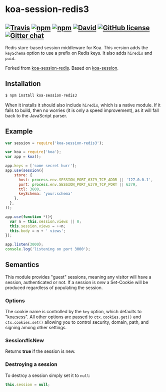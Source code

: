 koa-session-redis3
==================
[![Travis](https://img.shields.io/travis/DaAwesomeP/koa-session-redis3.svg?style=flat-square)](https://travis-ci.org/DaAwesomeP/koa-session-redis3) [![npm](https://img.shields.io/npm/v/koa-session-redis3.svg?style=flat-square)](https://www.npmjs.com/package/koa-session-redis3) [![npm](https://img.shields.io/npm/dm/koa-session-redis3.svg?style=flat-square)](https://www.npmjs.com/package/koa-session-redis3) [![David](https://img.shields.io/david/DaAwesomeP/koa-session-redis3.svg?style=flat-square)](https://david-dm.org/DaAwesomeP/koa-session-redis3) [![GitHub license](https://img.shields.io/github/license/DaAwesomeP/koa-session-redis3.svg?style=flat-square)](https://github.com/DaAwesomeP/koa-session-redis3/blob/master/LICENSE) [![Gitter chat](https://img.shields.io/badge/gitter-join%20chat-1DCE73.svg)](https://gitter.im/DaAwesomeP/koa-session-redis3)
---
Redis store-based session middleware for Koa. This version adds the `keySchema` option to use a prefix on Redis keys. It also adds `hiredis` and `puid`.

Forked from [koa-session-redis](https://github.com/Chilledheart/koa-session-redis). Based on [koa-session](https://github.com/koajs/session).

## Installation

```javascript
$ npm install koa-session-redis3
```
When it installs it should also include `hiredis`, which is a native module. If it fails to build, then no worries (it is only a speed improvement), as it will fall back to the JavaScript parser.

## Example

```javascript
var session = require('koa-session-redis3');

var koa = require('koa');
var app = koa();

app.keys = ['some secret hurr'];
app.use(session({
    store: {
      host: process.env.SESSION_PORT_6379_TCP_ADDR || '127.0.0.1',
      port: process.env.SESSION_PORT_6379_TCP_PORT || 6379,
      ttl: 3600,
      keySchema: 'your:schema'
    },
  },
));

app.use(function *(){
  var n = this.session.views || 0;
  this.session.views = ++n;
  this.body = n + ' views';
});

app.listen(3000);
console.log('listening on port 3000');
```

## Semantics

This module provides "guest" sessions, meaning any visitor will have a session, authenticated or not. If a session is _new_ a Set-Cookie will be produced regardless of populating the session.

### Options

The cookie name is controlled by the `key` option, which defaults to "koa:sess". All other options are passed to `ctx.cookies.get()` and `ctx.cookies.set()` allowing you to control security, domain, path, and signing among other settings.

### Session#isNew

  Returns __true__ if the session is new.

### Destroying a session

To destroy a session simply set it to `null`:

```javascript
this.session = null;
```
